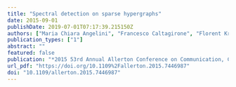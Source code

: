 ```yaml
---
title: "Spectral detection on sparse hypergraphs"
date: 2015-09-01
publishDate: 2019-07-01T07:17:39.215150Z
authors: ["Maria Chiara Angelini", "Francesco Caltagirone", "Florent Krzakala", "Lenka Zdeborova"]
publication_types: ["1"]
abstract: ""
featured: false
publication: "*2015 53rd Annual Allerton Conference on Communication, Control, and Computing (Allerton)*"
url_pdf: "https://doi.org/10.1109%2Fallerton.2015.7446987"
doi: "10.1109/allerton.2015.7446987"
---
```


